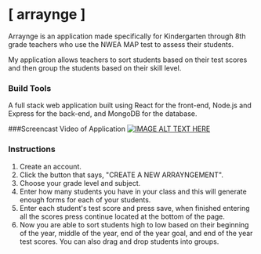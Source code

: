 # [ arraynge ]

Arraynge is an application made specifically for Kindergarten through 8th grade teachers who use the NWEA MAP test to assess their students. 

My application allows teachers to sort students based on their test scores and then group the students based on their skill level. 

### Build Tools
A full stack web application built using React for the front-end, Node.js and Express for the back-end, and MongoDB for the database.

###Screencast Video of Application
[![IMAGE ALT TEXT HERE](http://img.youtube.com/vi/HxMxtn4BxFM/0.jpg)](https://www.youtube.com/watch?v=HxMxtn4BxFM&feature=youtu.be)

### Instructions
1. Create an account.
2. Click the button that says, "CREATE A NEW ARRAYNGEMENT".
3. Choose your grade level and subject.
4. Enter how many students you have in your class and this will generate enough forms for each of your students. 
5. Enter each student's test score and press save, when finished entering all the scores press continue located at the bottom of the page. 
6. Now you are able to sort students high to low based on their beginning of the year, middle of the year, end of the year goal, and end of the year test scores. You can also drag and drop students into groups. 



<!-- ### Back Story
 I am currently working as a Kindergarten teacher, in Austin, Texas, and have been for the past 4 years. I teach my students in a small group, rotation style environment, which just means I divide up my class into 3 or 4 groups based on their skill level and then rotate through groups until I have met with each group. I do this for both reading and math, which allows me to meet with each student every day and to target my instruction based on skill level. 

 My problem, that I solved with this app, was that the only way, or the fastest way, I could make my leveled groups was to first, physically hand write out a list of all my students and their test scores. Then I had to write out another list of all my students and their test scores from high to low. Then finally write out another list where I actually form my groups.

This was some thing I would have to do three times per year for both math and reading and it would usually take about an hour to analyze and group students based on this data.  -->


